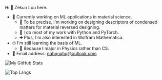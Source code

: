 Hi 👋 Zekun Lou here.

- 🏃‍ Currently working on ML applications in material science.
  - 🔬 To be precise, I'm working on designing descriptors of condensed matters for material reversed designing.
  - 🔧 I do most of my work with Python and PyTorch.
  - ➕ Plus, I'm also interested in Wolfram Mathematica.
- 🙄 I'm still learning the basis of ML.
  - 🤔 Because I major in Physics rather than CS.
- 📧 Email address: [nqhqnqhq@outlook.com](mailto:nqhqnqhq@outlook.com)

![My GitHub Stats](https://github-readme-stats.vercel.app/api?username=nqhq-lou&show_icons=true)

![Top Langs](https://github-readme-stats.vercel.app/api/top-langs/?username=nqhq-lou&layout=compact)

<!--
**nqhq-lou/nqhq-lou** is a ✨ _special_ ✨ repository because its `README.md` (this file) appears on your GitHub profile.

Here are some ideas to get you started:

- 🔭 I’m currently working on ...
- 🌱 I’m currently learning ...
- 👯 I’m looking to collaborate on ...
- 🤔 I’m looking for help with ...
- 💬 Ask me about ...
- 📫 How to reach me: ...
- 😄 Pronouns: ...
- ⚡ Fun fact: ...
-->
